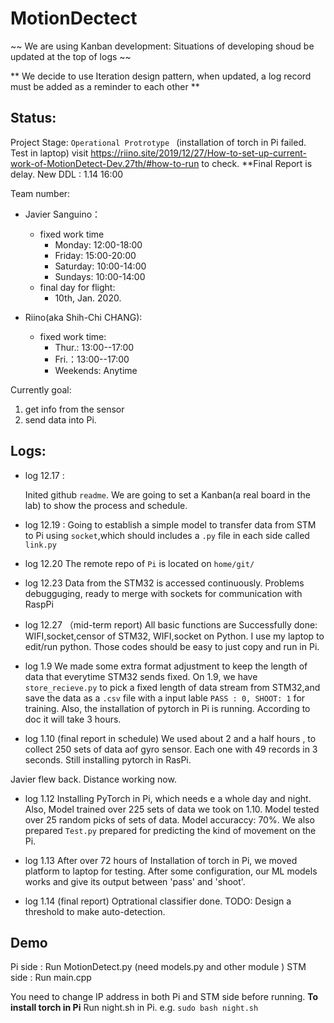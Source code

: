 # MotionDectect
~~ We are using Kanban development: Situations of developing shoud be updated at the top of logs ~~

** We decide to use Iteration design pattern, when updated, a log record must be added as a reminder to each other **
## Status:
Project Stage: `Operational Protrotype ` (installation of torch in Pi failed. Test in laptop) 
visit https://riino.site/2019/12/27/How-to-set-up-current-work-of-MotionDetect-Dev.27th/#how-to-run to check.
**Final Report is delay. New DDL : 1.14 16:00

Team number:

 -  Javier Sanguino：
     - fixed work time 
       - Monday: 12:00-18:00
       - Friday: 15:00-20:00
       - Saturday: 10:00-14:00
       - Sundays: 10:00-14:00
     - final day for flight:
       - 10th, Jan.  2020.
  
- Riino(aka Shih-Chi CHANG):
  -  fixed work time: 
     -  Thur.:  13:00--17:00 
     -  Fri.：13:00--17:00 
     -   Weekends: Anytime
  
Currently goal: 

  1. get info from the sensor
  2. send data into Pi.

## Logs:

- log 12.17 :

  Inited github `readme`.
  We are going to set a Kanban(a real board in the lab) to show the process and schedule.

- log 12.19 :
  Going to establish a simple model to transfer data from STM to Pi using `socket`,which should includes a `.py` file in each side called `link.py`
  
- log 12.20
  The remote repo of `Pi` is located on `home/git/` 
 
 - log 12.23
  Data from the STM32 is accessed continuously. Problems debugguging, ready to merge with sockets for communication with RaspPi
  
 - log 12.27 （mid-term report)
  All basic functions are Successfully done:  WIFI,socket,censor of STM32, WIFI,socket on Python.
  I use my laptop to edit/run python. Those codes should be easy to just copy and run in Pi.
 - log 1.9 
  We made some extra format adjustment to keep the length of data that everytime STM32 sends fixed.
  On 1.9, we have `store_recieve.py` to pick a fixed length of data stream from STM32,and save the data as a `.csv` file with a input lable `PASS : 0, SHOOT: 1` for training.
  Also, the installation of pytorch in Pi is running. According to doc it will take 3 hours.
  - log 1.10 (final report in schedule)
  We used about 2 and a half hours , to collect 250 sets of data aof gyro sensor. Each one with 49 records in 3 seconds.
  Still installing pytorch in RasPi.
  
  Javier flew back. Distance working now. 
  - log 1.12
  Installing PyTorch in Pi, which needs e a whole day and night. Also, Model trained over 225 sets of data we took on 1.10. Model tested over 25 random picks of sets of data. Model accuraccy: 70%. We also prepared `Test.py` prepared for predicting the kind of movement on the Pi.
  
  - log 1.13 
  After over 72 hours of Installation of torch in Pi, we moved platform to laptop for testing.
  After some configuration, our ML models works and give its output between 'pass' and 'shoot'. 
  
  - log 1.14 (final report)
  Optrational classifier done.  TODO: Design a threshold to make auto-detection.
  
## Demo
  Pi side : Run MotionDetect.py (need models.py and other module )
  STM side : Run main.cpp
  
  You need to change IP address in both Pi and STM side before running.
  **To install torch in Pi**
  Run night.sh in Pi.
  e.g. `sudo bash night.sh`
